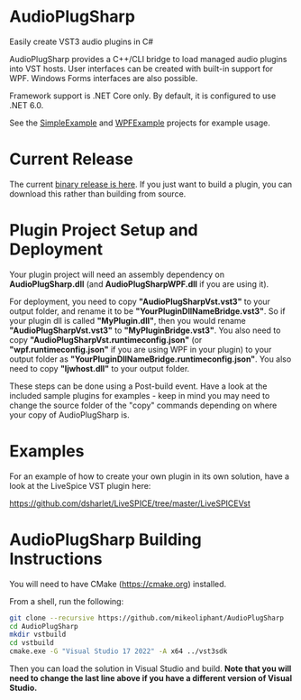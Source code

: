 # AudioPlugSharp
Easily create VST3 audio plugins in C#

AudioPlugSharp provides a C++/CLI bridge to load managed audio plugins into VST hosts. User interfaces can be created with built-in support for WPF. Windows Forms interfaces are also possible.

Framework support is .NET Core only. By default, it is configured to use .NET 6.0.

See the [SimpleExample](https://github.com/mikeoliphant/AudioPlugSharp/blob/master/SimpleExample/SimpleExamplePlugin.cs) and [WPFExample](https://github.com/mikeoliphant/AudioPlugSharp/blob/master/WPFExample/WPFExamplePlugin.cs) projects for example usage.

# Current Release

The current [binary release is here](https://github.com/mikeoliphant/AudioPlugSharp/releases/latest). If you just want to build a plugin, you can download this rather than building from source.

# Plugin Project Setup and Deployment

Your plugin project will need an assembly dependency on **AudioPlugSharp.dll** (and **AudioPlugSharpWPF.dll** if you are using it).

For deployment, you need to copy **"AudioPlugSharpVst.vst3"** to your output folder, and rename it to be **"YourPluginDllNameBridge.vst3"**. So if your plugin dll is called **"MyPlugin.dll"**, then you would rename **"AudioPlugSharpVst.vst3"** to **"MyPluginBridge.vst3"**. You also need to copy **"AudioPlugSharpVst.runtimeconfig.json"** (or **"wpf.runtimeconfig.json"** if you are using WPF in your plugin) to your output folder as **"YourPluginDllNameBridge.runtimeconfig.json"**. You also need to copy **"Ijwhost.dll"** to your output folder.
  
These steps can be done using a Post-build event. Have a look at the included sample plugins for examples - keep in mind you may need to change the source folder of the "copy" commands depending on where your copy of AudioPlugSharp is.

# Examples

For an example of how to create your own plugin in its own solution, have a look at the LiveSpice VST plugin here:

https://github.com/dsharlet/LiveSPICE/tree/master/LiveSPICEVst

# AudioPlugSharp Building Instructions

You will need to have CMake (https://cmake.org) installed.

From a shell, run the following:

```bash
git clone --recursive https://github.com/mikeoliphant/AudioPlugSharp
cd AudioPlugSharp
mkdir vstbuild
cd vstbuild
cmake.exe -G "Visual Studio 17 2022" -A x64 ../vst3sdk
```

Then you can load the solution in Visual Studio and build. **Note that you will need to change the last line above if you have a different version of Visual Studio.**
